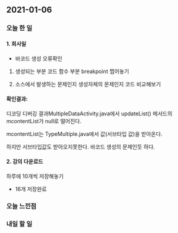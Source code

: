 2021-01-06
--

### 오늘 한 일

#### 1. 회사일

- 바코드 생성 오류확인

1. 생성되는 부분 코드 함수 부분 breakpoint  찝어놓기

2. 소스에서 발생하는 문제인지 생성자체의 문제인지 코드 비교해보기

#### 확인결과: 

디코딩 디버깅 결과MultipleDataActivity.java에서 updateList() 메서드의 mcontentList가 null로 떨어진다.

mcontentList는 TypeMultiple.java에서 값(서브타입 값)을 받아온다.

하지만 서브타입값도 받아오지못한다. 바코드 생성의 문제인듯 하다.

#### 2. 강의 다운로드

하루에 10개씩 저장해놓기
- 16개 저장완료

### 오늘 느낀점

### 내일 할 일

